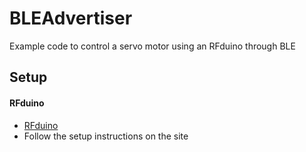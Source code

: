 # BLEAdvertiser
Example code to control a servo motor using an RFduino through BLE


## Setup
#### RFduino
- [RFduino](https://github.com/RFduino/RFduino)
- Follow the setup instructions on the site

